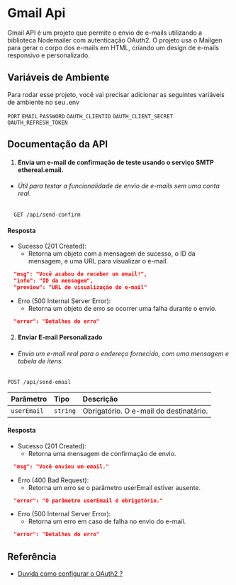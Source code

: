 
# Gmail Api

Gmail API é um projeto que permite o envio de e-mails utilizando a biblioteca Nodemailer com autenticação OAuth2. O projeto usa o Mailgen para gerar o corpo dos e-mails em HTML, criando um design de e-mails responsivo e personalizado.
## Variáveis de Ambiente

Para rodar esse projeto, você vai precisar adicionar as seguintes variáveis de ambiente no seu .env

`PORT` `EMAIL` `PASSWORD`
`OAUTH_CLIENTID` `OAUTH_CLIENT_SECRET` `OAUTH_REFRESH_TOKEN` 


## Documentação da API

1. #### Envia um e-mail de confirmação de teste usando o serviço SMTP ethereal.email.

- ###### Útil para testar a funcionalidade de envio de e-mails sem uma conta real.


```http
  GET /api/send-confirm
```

#### Resposta

- Sucesso (201 Created):
  - Retorna um objeto com a mensagem de sucesso, o ID da mensagem, e uma URL para visualizar o e-mail.

```json
  "msg": "Você acabou de receber um email!",
  "info": "ID da mensagem",
  "preview": "URL de visualização do e-mail"
```
- Erro (500 Internal Server Error):
  - Retorna um objeto de erro se ocorrer uma falha durante o envio.

```json
  "error": "Detalhes do erro"
```

2. #### Enviar E-mail Personalizado

- ###### Envia um e-mail real para o endereço fornecido, com uma mensagem e tabela de itens.


```http
POST /api/send-email
```

| Parâmetro   | Tipo       | Descrição                           |
| :---------- | :--------- | :---------------------------------- |
| `userEmail` | `string` | Obrigatório. O e-mail do destinatário. |


#### Resposta

- Sucesso (201 Created):
  - Retorna uma mensagem de confirmação de envio.

```json
  "msg": "Você enviou um email."
```
- Erro (400 Bad Request):
  - Retorna um erro se o parâmetro userEmail estiver ausente.

```json
  "error": "O parâmetro userEmail é obrigatório."
  ```
- Erro (500 Internal Server Error):
  - Retorna um erro em caso de falha no envio do e-mail.

```json
  "error": "Detalhes do erro"
```
## Referência

 - [Duvida como configurar o OAuth2 ?](https://www.freecodecamp.org/portuguese/news/como-usar-o-nodemailer-para-enviar-emails-do-seu-servidor-do-node-js/)


